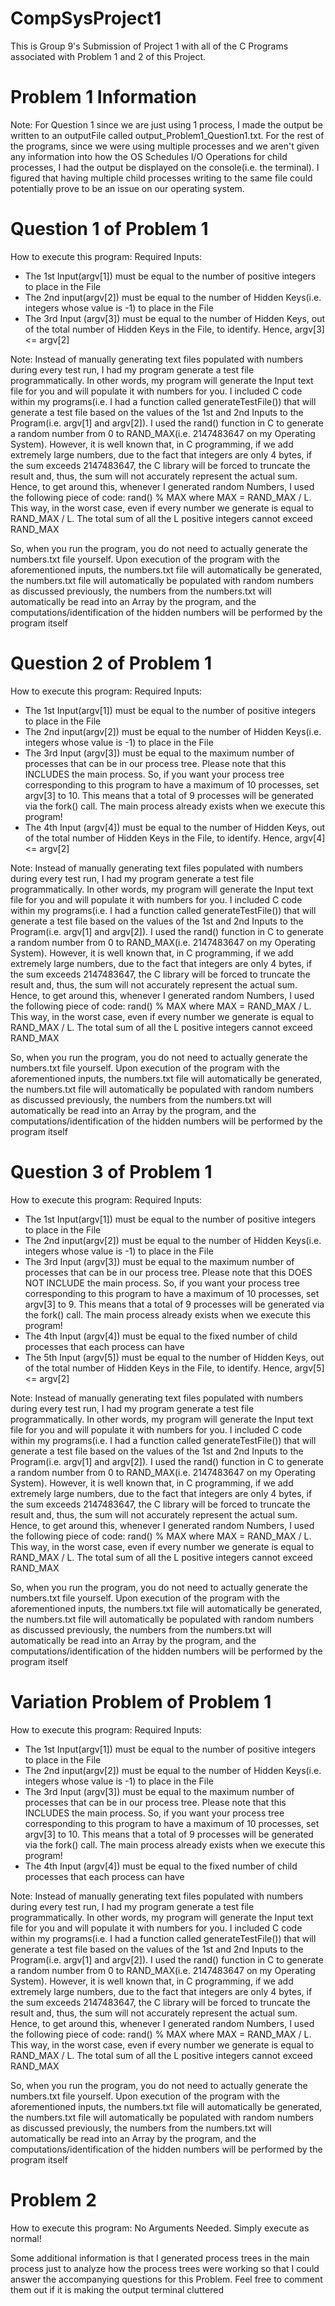# CompSysProject1
This is Group 9's Submission of Project 1 with all of the C Programs associated with Problem 1 and 2 of this Project.

# Problem 1 Information 
Note: For Question 1 since we are just using 1 process, I made the output be written to an outputFile called output_Problem1_Question1.txt. For the rest of the programs, since we were using multiple processes and we aren't given any information into how the OS Schedules I/O Operations for child processes, I had the output be displayed on the console(i.e. the terminal). I figured that having multiple child processes writing to the same file could potentially prove to be an issue on our operating system. 
# Question 1 of Problem 1
How to execute this program: 
Required Inputs: 
- The 1st Input(argv[1]) must be equal to the number of positive integers to place in the File
- The 2nd input(argv[2]) must be equal to the number of Hidden Keys(i.e. integers whose value is -1) to place in the File
- The 3rd Input (argv[3]) must be equal to the number of Hidden Keys, out of the total number of Hidden Keys in the File, to identify. Hence, argv[3] <= argv[2]

Note: Instead of manually generating text files populated with numbers during every test run, I had my program generate a test file programmatically. In other words, my program will generate the Input text file for you and will populate it with numbers for you. I included C code within my programs(i.e. I had a function called generateTestFile()) that will generate a test file based on the values of the 1st and 2nd Inputs to the Program(i.e. argv[1] and argv[2]). I used the rand() function in C to generate a random number from 0 to RAND_MAX(i.e. 2147483647 on my Operating System). However, it is well known that, in C programming, if we add extremely large numbers, due to the fact that integers are only 4 bytes, if the sum exceeds 2147483647, the C library will be forced to truncate the result and, thus, the sum will not accurately represent the actual sum. Hence, to get around this, whenever I generated random Numbers, I used the following piece of code: rand() % MAX where MAX = RAND_MAX / L. This way, in the worst case, even if every number we generate is equal to RAND_MAX / L. The total sum of all the L positive integers cannot exceed RAND_MAX

So, when you run the program, you do not need to actually generate the numbers.txt file yourself. Upon execution of the program with the aforementioned inputs, the numbers.txt file will automatically be generated, the numbers.txt file will automatically be populated with random numbers as discussed previously, the numbers from the numbers.txt will automatically be read into an Array by the program, and the computations/identification of the hidden numbers will be performed by the program itself 

# Question 2 of Problem 1
How to execute this program: 
Required Inputs: 
- The 1st Input(argv[1]) must be equal to the number of positive integers to place in the File
- The 2nd input(argv[2]) must be equal to the number of Hidden Keys(i.e. integers whose value is -1) to place in the File
- The 3rd Input (argv[3]) must be equal to the maximum number of processes that can be in our process tree. Please note that this INCLUDES the main process. So, if you want your process tree corresponding to this program to have a maximum of 10 processes, set argv[3] to 10. This means that a total of 9 processes will be generated via the fork() call. The main process already exists when we execute this program!
- The 4th Input (argv[4]) must be equal to the number of Hidden Keys, out of the total number of Hidden Keys in the File, to identify. Hence, argv[4] <= argv[2]

Note: Instead of manually generating text files populated with numbers during every test run, I had my program generate a test file programmatically. In other words, my program will generate the Input text file for you and will populate it with numbers for you. I included C code within my programs(i.e. I had a function called generateTestFile()) that will generate a test file based on the values of the 1st and 2nd Inputs to the Program(i.e. argv[1] and argv[2]). I used the rand() function in C to generate a random number from 0 to RAND_MAX(i.e. 2147483647 on my Operating System). However, it is well known that, in C programming, if we add extremely large numbers, due to the fact that integers are only 4 bytes, if the sum exceeds 2147483647, the C library will be forced to truncate the result and, thus, the sum will not accurately represent the actual sum. Hence, to get around this, whenever I generated random Numbers, I used the following piece of code: rand() % MAX where MAX = RAND_MAX / L. This way, in the worst case, even if every number we generate is equal to RAND_MAX / L. The total sum of all the L positive integers cannot exceed RAND_MAX

So, when you run the program, you do not need to actually generate the numbers.txt file yourself. Upon execution of the program with the aforementioned inputs, the numbers.txt file will automatically be generated, the numbers.txt file will automatically be populated with random numbers as discussed previously, the numbers from the numbers.txt will automatically be read into an Array by the program, and the computations/identification of the hidden numbers will be performed by the program itself 

# Question 3 of Problem 1
How to execute this program: 
Required Inputs: 
- The 1st Input(argv[1]) must be equal to the number of positive integers to place in the File
- The 2nd input(argv[2]) must be equal to the number of Hidden Keys(i.e. integers whose value is -1) to place in the File
- The 3rd Input (argv[3]) must be equal to the maximum number of processes that can be in our process tree. Please note that this DOES NOT INCLUDE the main process. So, if you want your process tree corresponding to this program to have a maximum of 10 processes, set argv[3] to 9. This means that a total of 9 processes will be generated via the fork() call. The main process already exists when we execute this program!
- The 4th Input (argv[4]) must be equal to the fixed number of child processes that each process can have
- The 5th Input (argv[5]) must be equal to the number of Hidden Keys, out of the total number of Hidden Keys in the File, to identify. Hence, argv[5] <= argv[2]

Note: Instead of manually generating text files populated with numbers during every test run, I had my program generate a test file programmatically. In other words, my program will generate the Input text file for you and will populate it with numbers for you. I included C code within my programs(i.e. I had a function called generateTestFile()) that will generate a test file based on the values of the 1st and 2nd Inputs to the Program(i.e. argv[1] and argv[2]). I used the rand() function in C to generate a random number from 0 to RAND_MAX(i.e. 2147483647 on my Operating System). However, it is well known that, in C programming, if we add extremely large numbers, due to the fact that integers are only 4 bytes, if the sum exceeds 2147483647, the C library will be forced to truncate the result and, thus, the sum will not accurately represent the actual sum. Hence, to get around this, whenever I generated random Numbers, I used the following piece of code: rand() % MAX where MAX = RAND_MAX / L. This way, in the worst case, even if every number we generate is equal to RAND_MAX / L. The total sum of all the L positive integers cannot exceed RAND_MAX

So, when you run the program, you do not need to actually generate the numbers.txt file yourself. Upon execution of the program with the aforementioned inputs, the numbers.txt file will automatically be generated, the numbers.txt file will automatically be populated with random numbers as discussed previously, the numbers from the numbers.txt will automatically be read into an Array by the program, and the computations/identification of the hidden numbers will be performed by the program itself 

# Variation Problem of Problem 1
How to execute this program: 
Required Inputs: 
- The 1st Input(argv[1]) must be equal to the number of positive integers to place in the File
- The 2nd input(argv[2]) must be equal to the number of Hidden Keys(i.e. integers whose value is -1) to place in the File
- The 3rd Input (argv[3]) must be equal to the maximum number of processes that can be in our process tree. Please note that this INCLUDES the main process. So, if you want your process tree corresponding to this program to have a maximum of 10 processes, set argv[3] to 10. This means that a total of 9 processes will be generated via the fork() call. The main process already exists when we execute this program!
- The 4th Input (argv[4]) must be equal to the fixed number of child processes that each process can have

Note: Instead of manually generating text files populated with numbers during every test run, I had my program generate a test file programmatically. In other words, my program will generate the Input text file for you and will populate it with numbers for you. I included C code within my programs(i.e. I had a function called generateTestFile()) that will generate a test file based on the values of the 1st and 2nd Inputs to the Program(i.e. argv[1] and argv[2]). I used the rand() function in C to generate a random number from 0 to RAND_MAX(i.e. 2147483647 on my Operating System). However, it is well known that, in C programming, if we add extremely large numbers, due to the fact that integers are only 4 bytes, if the sum exceeds 2147483647, the C library will be forced to truncate the result and, thus, the sum will not accurately represent the actual sum. Hence, to get around this, whenever I generated random Numbers, I used the following piece of code: rand() % MAX where MAX = RAND_MAX / L. This way, in the worst case, even if every number we generate is equal to RAND_MAX / L. The total sum of all the L positive integers cannot exceed RAND_MAX

So, when you run the program, you do not need to actually generate the numbers.txt file yourself. Upon execution of the program with the aforementioned inputs, the numbers.txt file will automatically be generated, the numbers.txt file will automatically be populated with random numbers as discussed previously, the numbers from the numbers.txt will automatically be read into an Array by the program, and the computations/identification of the hidden numbers will be performed by the program itself 

# Problem 2
How to execute this program: 
No Arguments Needed. Simply execute as normal!

Some additional information is that I generated process trees in the main process just to analyze how the process trees were working so that I could answer the accompanying questions for this Problem. Feel free to comment them out if it is making the output terminal cluttered 
